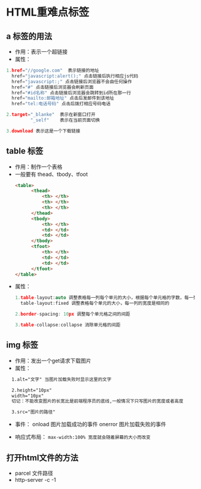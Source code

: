 # HTML重难点标签
## a 标签的用法
* 作用：表示一个超链接
* 属性： 
```h
1.href="//google.com"  表示链接的地址
  href="javascript:alert();" 点击链接后执行相应js代码
  href="javascript:;" 点击链接后浏览器不会由任何操作
  href="#" 点击链接后浏览器会刷新页面
  href="#id名称" 点击链接后浏览器会跳转到id所在那一行
  href="mailto:邮箱地址" 点击后发邮件到该地址
  href="tel:电话号码" 点击后拨打相应号码电话

2.target="_blanke"  表示在新窗口打开
         "_self"    表示在当前页面切换

3.download 表示这是一个下载链接         
```
## table 标签
* 作用：制作一个表格
* 一般要有 thead、tbody、tfoot
  ```html
  <table>
        <thead>
            <th> </th>
            <th> </th>
            <th> </th>
        </thead>
        <tbody>
            <th> </th>
            <td> </td>
            <td> </td>
        </tbody>
        <tfoot>
            <th> </th>
            <td> </td>
            <td> </td>
        </tfoot>
  </table>
  ```
* 属性：
  ```h
  1.table-layout:auto 调整表格每一列每个单元的大小，根据每个单元格的字数，每一列的宽度是不同的
    table-layout:fixed 调整表格每个单元的大小，每一列的宽度是相同的

  2.border-spacing: 10px 调整每个单元格之间的间距

  3.table-collapse:collapse 消除单元格的间距
  ````
## img 标签
* 作用：发出一个get请求下载图片
* 属性：
```html
  1.alt="文字" 当图片加载失败时显示这里的文字

  2.height="10px"
  width="10px"
  切记：不能改变图片的长宽比是前端程序员的底线,一般情况下只写图片的宽度或者高度

  3.src="图片的路径" 
```
* 事件： 
  onload 图片加载成功的事件
  onerror 图片加载失败的事件

* 响应式布局：
```max-width:100% 宽度就会随着屏幕的大小而改变 ```

## 打开html文件的方法
* parcel 文件路径
* http-server -c -1